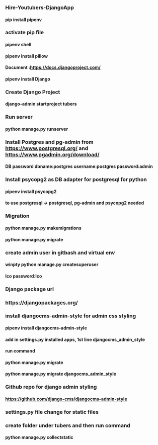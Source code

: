 ### Hire-Youtubers-DjangoApp

#### pip install pipenv

### activate pip file

#### pipenv shell

#### pipenv install pillow

#### Document :https://docs.djangoproject.com/

#### pipenv install Django

### Create Django Project

#### django-admin startproject tubers

### Run server

#### python manage.py runserver

### Install Postgres and pg-admin from https://www.postgresql.org/ and https://www.pgadmin.org/download/

#### DB password dbname:postgres username:postgres password:admin

### Install psycopg2 as DB adapter for postgresql for python

#### pipenv install psycopg2

#### to use postgresql -> postgresql, pg-admin and psycopg2 needed

### Migration

#### python manage.py makemigrations

#### python manage.py migrate

### create admin user in gitbash and virtual env

#### winpty python manage.py createsuperuser

#### lco password:lco

### Django package url

### https://djangopackages.org/

### install djangocms-admin-style for admin css styling

#### pipenv install djangocms-admin-style

#### add in settings.py installed apps, 1st line djangocms_admin_style

#### run command

#### python manage.py migrate

#### python manage.py migrate djangocms_admin_style

### Github repo for django admin styling

#### https://github.com/django-cms/djangocms-admin-style

### settings.py file change for static files

### create folder under tubers and then run command

#### python manage.py collectstatic

<!-- STATIC_URL = '/static/'
STATIC_ROOT = os.path.join(BASE_DIR,'static')
STATICFILES_DIRS = [os.path.join(BASE_DIR,'tubers/static')] -->
